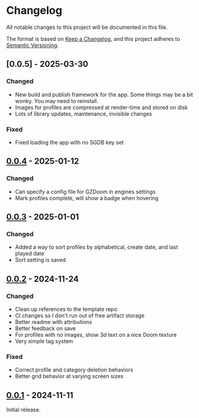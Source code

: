 # Changelog

All notable changes to this project will be documented in this file.

The format is based on [Keep a Changelog](https://keepachangelog.com/en/1.0.0/),
and this project adheres to [Semantic Versioning](https://semver.org/spec/v2.0.0.html).

<!--
## [0.0.0] - YYYY-MM-DD

### Changed

### Fixed

-->

## [0.0.5] - 2025-03-30

### Changed

- New build and publish framework for the app. Some things may be a bit wonky. You may need to reinstall.
- Images for profiles are compressed at render-time and stored on disk
- Lots of library updates, maintenance, invisible changes

### Fixed

- Fixed loading the app with no SGDB key set

<!-- ## Unreleased -->

## [0.0.4] - 2025-01-12

### Changed

- Can specify a config file for GZDoom in engines settings
- Mark profiles complete, will show a badge when hovering

## [0.0.3] - 2025-01-01

### Changed

- Added a way to sort profiles by alphabetical, create date, and last played date
- Sort setting is saved

## [0.0.2] - 2024-11-24

### Changed

- Clean up references to the template repo
- CI changes so I don't run out of free artifact storage
- Better readme with attributions
- Better feedback on save
- For profiles with no images, show 3d text on a nice Doom texture
- Very simple tag system

### Fixed

- Correct profile and category deletion behaviors
- Better grid behavior at varying screen sizes

## [0.0.1] - 2024-11-11

Initial release.

[0.0.4]: https://github.com/nathonius/phobos-launcher/compare/0.0.3...0.0.4
[0.0.3]: https://github.com/nathonius/phobos-launcher/compare/0.0.2...0.0.3
[0.0.2]: https://github.com/nathonius/phobos-launcher/compare/0.0.1...0.0.2
[0.0.1]: https://github.com/nathonius/phobos-launcher/releases/tag/0.1.0
